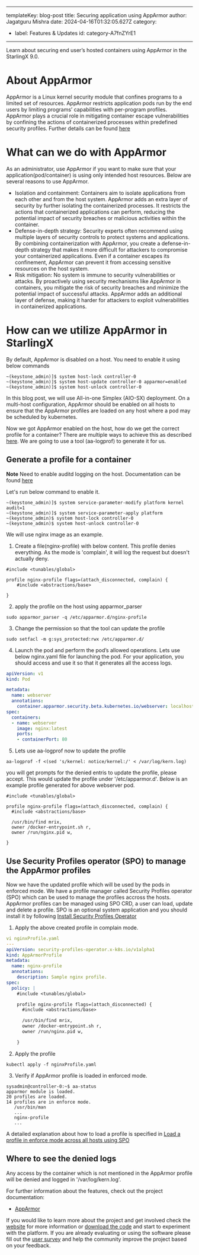 
---
templateKey: blog-post
title: Securing application using AppArmor
author: Jagatguru Mishra
date: 2024-04-16T01:32:05.627Z
category: 
  - label: Features & Updates
    id: category-A7fnZYrE1
---
Learn about securing end user’s hosted containers using AppArmor in the StarlingX 9.0. <!-- more -->

# About AppArmor
AppArmor is a Linux kernel security module that confines programs to a limited set of resources. AppArmor restricts application pods run by the end users by limiting programs’ capabilities with per-program profiles. AppArmor plays a crucial role in mitigating container escape vulnerabilities by confining the actions of containerized processes within predefined security profiles. Further details can be found [here](https://docs.starlingx.io/security/kubernetes/about-apparmor-ebdab8f1ed87.html)

# What can we do with AppArmor
As an administrator, use AppArmor if you want to make sure that your application(pod/container) is using only intended host resources. Below are several reasons to use AppArmor.
* Isolation and containment: Containers aim to isolate applications from each other and from the host system. AppArmor adds an extra layer of security by further isolating the containerized processes. It restricts the actions that containerized applications can perform, reducing the potential impact of security breaches or malicious activities within the container.
* Defense-in-depth strategy: Security experts often recommend using multiple layers of security controls to protect systems and applications. By combining containerization with AppArmor, you create a defense-in-depth strategy that makes it more difficult for attackers to compromise your containerized applications. Even if a container escapes its confinement, AppArmor can prevent it from accessing sensitive resources on the host system.
* Risk mitigation: No system is immune to security vulnerabilities or attacks. By proactively using security mechanisms like AppArmor in containers, you mitigate the risk of security breaches and minimize the potential impact of successful attacks. AppArmor adds an additional layer of defense, making it harder for attackers to exploit vulnerabilities in containerized applications.

# How can we utilize AppArmor in StarlingX
By default, AppArmor is disabled on a host. You need to enable it using below commands 

```
~(keystone_admin)]$ system host-lock controller-0
~(keystone_admin)]$ system host-update controller-0 apparmor=enabled
~(keystone_admin)]$ system host-unlock controller-0
```
In this blog post, we will use All-in-one Simplex (AIO-SX) deployment. On a multi-host configuration, AppArmor should be enabled on all hosts to ensure that the AppArmor profiles are loaded on any host where a pod may be scheduled by kubernetes.

Now we got AppArmor enabled on the host, how do we get the correct profile for a container?
There are multiple ways to achieve this as described [here](https://docs.starlingx.io/security/kubernetes/author-apparmor-profiles-b02de0a22771.html).
We are going to use a tool (aa-logprof) to generate it for us.

## Generate a profile for a container

**Note**  Need to enable auditd logging on the host. Documentation can be found [here](https://docs.starlingx.io/security/kubernetes/enable-apparmor-log-bb600560d794.html)


Let's run below command to enable it.

```
~(keystone_admin)]$ system service-parameter-modify platform kernel audit=1
~(keystone_admin)]$ system service-parameter-apply platform
~(keystone_admin)$ system host-lock controller-0
~(keystone_admin)$ system host-unlock controller-0
```

We will use nginx image as an example. 
1. Create a file(nginx-profile) with below content. This profile denies everything. As the mode is 'complain', it will log the request but doesn't actually deny.

```
#include <tunables/global>

profile nginx-profile flags=(attach_disconnected, complain) {
    #include <abstractions/base>

}
```

2. apply the profile on the host using apparmor_parser

```
sudo apparmor_parser -q /etc/apparmor.d/nginx-profile
```

3. Change the permission so that the tool can update the profile

```
sudo setfacl -m g:sys_protected:rwx /etc/apparmor.d/
```

4. Launch the pod and perform the pod’s allowed operations.
Lets use below nginx.yaml file for launching the pod. For your application, you should access and use it so that it generates all the access logs.
```yaml
apiVersion: v1
kind: Pod

metadata:
  name: webserver
  annotations: 
    container.apparmor.security.beta.kubernetes.io/webserver: localhost/nginx-profile
spec:
  containers:
  - name: webserver
    image: nginx:latest
    ports:
    - containerPort: 80
```


5. Lets use aa-logprof now to update the profile

```
aa-logprof -f <(sed 's/kernel: notice/kernel:/' < /var/log/kern.log)
```
you will get prompts for the denied entris to update the profile, please accept.
This would update the profile under '/etc/apparmor.d'. Below is an example profile
generated for above webserver pod.
```
#include <tunables/global>

profile nginx-profile flags=(attach_disconnected, complain) {
  #include <abstractions/base>

  /usr/bin/find mrix,
  owner /docker-entrypoint.sh r,
  owner /run/nginx.pid w,

}
```
## Use Security Profiles operator (SPO) to manage the AppArmor profiles

Now we have the updated profile which will be used by the pods in enforced mode. We have a profile manager called Security Profiles operator (SPO) which can be used to manage the profiles accross the hosts. AppArmor profiles can be managed using SPO CRD, a user can load, update and delete a profile. SPO is an optional system application and you should install it by following [Install Security Profiles Operator](https://docs.starlingx.io/security/kubernetes/install-security-profiles-operator-1b2f9a0f0108.html)

1. Apply the above created profile in complain mode. 
```yaml
vi nginxProfile.yaml
---
apiVersion: security-profiles-operator.x-k8s.io/v1alpha1
kind: AppArmorProfile
metadata:
  name: nginx-profile
  annotations:
    description: Sample nginx profile.
spec:
  policy: |
    #include <tunables/global>

	profile nginx-profile flags=(attach_disconnected) {
      #include <abstractions/base>

      /usr/bin/find mrix,
      owner /docker-entrypoint.sh r,
      owner /run/nginx.pid w,

    }
```
2. Apply the profile 
```
kubectl apply -f nginxProfile.yaml
```
3. Verify if AppArmor profile is loaded in enforced mode.

```
sysadmin@controller-0:~$ aa-status
apparmor module is loaded.
20 profiles are loaded.
14 profiles are in enforce mode.
   /usr/bin/man
   ...
   nginx-profile
   ...

```
 A detailed explanation about how to load a profile is specified in  [Load a profile in enforce mode across all hosts using SPO](https://docs.starlingx.io/security/kubernetes/profile-management-a8df19c86a5d.html#load-a-profile-in-enforce-mode-across-all-hosts-using-spo)


## Where to see the denied logs
  Any access by the container which is not mentioned in the AppArmor profile will be denied and logged in '/var/log/kern.log'.


For further information about the features, check out the project documentation:
 - [AppArmor](https://docs.starlingx.io/security/kubernetes/index-security-kub-81153c1254c3.html#apparmor)

If you would like to learn more about the project and get involved check the [website](https://www.starlingx.io) for more information or [download the code](https://opendev.org/starlingx) and start to experiment with the platform. If you are already evaluating or using the software please fill out the [user survey](https://openinfrafoundation.formstack.com/forms/starlingx_user_survey) and help the community improve the project based on your feedback.